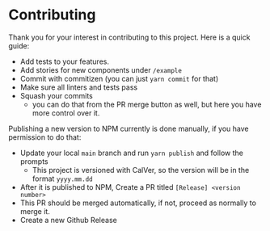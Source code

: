 # Contributing

Thank you for your interest in contributing to this project. Here is a quick guide:

- Add tests to your features.
- Add stories for new components under `/example`
- Commit with commitizen (you can just `yarn commit` for that)
- Make sure all linters and tests pass
- Squash your commits
  - you can do that from the PR merge button as well, but here you have more control over it.

Publishing a new version to NPM currently is done manually, if you have permission to do that:

- Update your local `main` branch and run `yarn publish` and follow the prompts
  - This project is versioned with CalVer, so the version will be in the format `yyyy.mm.dd`
- After it is published to NPM, Create a PR titled `[Release] <version number>`
- This PR should be merged automatically, if not, proceed as normally to merge it.
- Create a new Github Release
